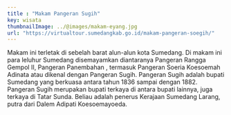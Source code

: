 ```yaml
---
title : "Makam Pangeran Sugih"
key: wisata
thumbnailImage: ../@images/makam-eyang.jpg
url: "https://virtualtour.sumedangkab.go.id/makam-pangeran-soegih/"
---
```

Makam ini terletak di sebelah barat alun-alun kota Sumedang. Di makam ini para leluhur Sumedang disemayamkan diantaranya Pangeran Rangga Gempol II, Pangeran Panembahan , termasuk Pangeran Soeria Koesoemah Adinata atau dikenal dengan Pangeran Sugih. Pangeran Sugih adalah bupati Sumedang yang berkuasa antara tahun 1836 sampai dengan 1882. Pangeran Sugih merupakan bupati terkaya di antara bupati lainnya, juga terkaya di Tatar Sunda. Beliau adalah penerus Kerajaan Sumedang Larang, putra dari Dalem Adipati Koesoemayoeda.